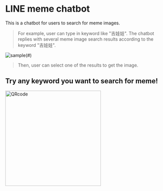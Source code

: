 # LINE meme chatbot
This is a chatbot for users to search for meme images.

> For example, user can type in keyword like "吉娃娃".
The chatbot replies with several meme image search results according to the keyword "吉娃娃".

![sample](https://ppt.cc/fz5Aqx@.png)(#)
> Then, user can select one of the results to get the image.

## Try any keyword you want to search for meme!
<img src="https://qr-official.line.me/sid/L/224jhgwt.png" width = "300" height = "300" alt="QRcode"/>

